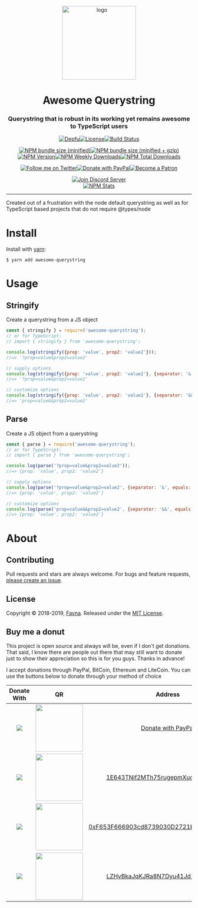 <div align="center">
  <p>
  <a href="https://favna.xyz/querystring"><img src="https://storage.googleapis.com/data-sunlight-146313.appspot.com/website-project-icons/querystring.png" height="200" alt="logo"/></a>
  </p>

  <p>
<h1> Awesome Querystring </h1>
<h3> Querystring that is robust in its working yet remains awesome to TypeScript users </h3>
  </p>
<p>
  <a href="https://depfu.com/repos/Favna/awesome-querystring"><img src="https://img.shields.io/depfu/Favna/awesome-querystring.svg?style=flat-square" alt="Depfu" title="Depfu" /></a><!--
  --><a href="https://github.com/Favna/awesome-querystring/blob/awesome-querystring/LICENSE.md"><img src="https://img.shields.io/github/license/favna/awesome-querystring.svg?style=flat-square" alt="License" title="License"></a><!--
  --><a href="https://circleci.com/gh/Favna/awesome-querystring/tree/master"><img src="https://img.shields.io/circleci/project/github/Favna/awesome-querystring/master.svg?style=flat-square" alt="Build Status" title="Build Status" /></a>
</p>

<p>
  <a href="https://www.npmjs.com/package/awesome-querystring"><img src="https://img.shields.io/bundlephobia/min/awesome-querystring.svg?style=popout-square" alt="NPM bundle size (minified)" title="NPM bundle size (minified)" /></a><!--
  --><a href="https://www.npmjs.com/package/awesome-querystring"><img src="https://img.shields.io/bundlephobia/minzip/awesome-querystring.svg?style=flat-square" alt="NPM bundle size (minified + gzip)" title="NPM bundle size (minified + gzip)" /></a><!--  --><a href="https://www.npmjs.com/package/awesome-querystring"><img src="https://img.shields.io/npm/v/awesome-querystring.svg?style=flat-square" alt="NPM Version" title="NPM Version" /></a><!--
  --><a href="https://www.npmjs.com/package/awesome-querystring"><img src="https://img.shields.io/npm/dw/awesome-querystring.svg?style=flat-square" alt="NPM Weekly Downloads" title="NPM Weekly Downloads" /></a><!--
  --><a href="https://www.npmjs.com/package/awesome-querystring"><img src="https://img.shields.io/npm/dt/awesome-querystring.svg?style=flat-square" alt="NPM Total Downloads" title="NPM Total Downloads" /></a>
</p>

<p>
  <a href="https://twitter.com/Favna_/follow"><img src="https://img.shields.io/badge/twitter-follow-brightgreen.svg?logo=twitter&colorB=1DA1F2&style=flat-square&link=https://twitter.com/Favna_/follow" alt="Follow me on Twitter" title="Follow me on Twitter" /></a><!--
  --><a href="https://www.paypal.com/cgi-bin/webscr?cmd=_s-xclick&hosted_button_id=XMAYCF9SDHZ34"><img src="https://img.shields.io/badge/paypal-donate-brightgreen.svg?logo=paypal&colorB=00457C&style=flat-square&link=https://www.paypal.com/cgi-bin/webscr?cmd=_s-xclick&hosted_button_id=XMAYCF9SDHZ34" alt="Donate with PayPal" title="Donate with PayPal" /></a><!--
  --><a href="https://www.patreon.com/bePatron?u=9336537"><img src="https://img.shields.io/badge/patreon-donate-brightgreen.svg?logo=patreon&colorB=F96854&style=flat-square&link=https://www.patreon.com/bePatron?u=9336537" alt="Become a Patron" title="Become a Patron" /></a>
</p>

<p>
  <a href="https://favna.xyz/redirect/server"><img src="https://discordapp.com/api/guilds/512303595966824458/widget.png?style=banner2" alt="Join Discord Server"/></a>
  <br/>
  <a href="https://nodei.co/npm/awesome-querystring"><img src="https://nodei.co/npm/awesome-querystring.png" alt="NPM Stats" title="NPM Stats" /></a>
</p>
</div>

---

Created out of a frustration with the node default querystring as well as for TypeScript based projects that do not require @types/node

# Install

Install with [yarn](https://yarnpkg.com):

```sh
$ yarn add awesome-querystring
```

# Usage

## Stringify

Create a querystring from a JS object

```js
const { stringify } = require('awesome-querystring');
// or for TypeScript:
// import { stringify } from 'awesome-querystring';

console.log(stringify({prop: 'value', prop2: 'value2'}));
//=> '?prop=value&prop2=value2'

// supply options
console.log(stringify({prop: 'value', prop2: 'value2'}, {separator: '&', equals: '=', includeQuestion: true}));
//=> '?prop=value&prop2=value2'

// customize options
console.log(stringify({prop: 'value', prop2: 'value2'}, {separator: '&&', equals: '=', includeQuestion: false}));
//=> 'prop=value&&prop2=value2'
```

## Parse

Create a JS object from a querystring

```js
const { parse } = require('awesome-querystring');
// or for TypeScript:
// import { parse } from 'awesome-querystring';

console.log(parse('?prop=value&prop2=value2'));
//=> {prop: 'value', prop2: 'value2'}

// supply options
console.log(parse('?prop=value&prop2=value2', {separator: '&', equals: '='}));
//=> {prop: 'value', prop2: 'value2'}

// customize options
console.log(parse('prop=value&&prop2=value2', {separator: '&&', equals: '='}));
//=> {prop: 'value', prop2: 'value2'}
```

# About

## Contributing

Pull requests and stars are always welcome. For bugs and feature requests, [please create an issue](https://www.github.com/favna/awesome-querystring/issues/new).

## License

Copyright © 2018-2019, [Favna](https://github.com/favna).
Released under the [MIT License](LICENSE).

## Buy me a donut

This project is open source and always will be, even if I don't get donations. That said, I know there are people out there that may still want to donate just to show their appreciation so this is for you guys. Thanks in advance!

I accept donations through PayPal, BitCoin, Ethereum and LiteCoin. You can use the buttons below to donate through your method of choice

|Donate With|QR|Address|
|:---:|:---:|:---:|
<a href="https://www.paypal.com/cgi-bin/webscr?cmd=_s-xclick&hosted_button_id=XMAYCF9SDHZ34"><img src="https://storage.googleapis.com/data-sunlight-146313.appspot.com/ribbon/paypaldonate.png"></a>|<a href="https://www.paypal.com/cgi-bin/webscr?cmd=_s-xclick&hosted_button_id=XMAYCF9SDHZ34"><img src="https://storage.googleapis.com/data-sunlight-146313.appspot.com/ribbon/paypalqr.png" width="128"></a>|[Donate with PayPal](https://www.paypal.com/cgi-bin/webscr?cmd=_s-xclick&hosted_button_id=XMAYCF9SDHZ34)|
<img src="https://storage.googleapis.com/data-sunlight-146313.appspot.com/ribbon/bitcoindonate.png">|<img src="https://storage.googleapis.com/data-sunlight-146313.appspot.com/ribbon/bitcoinqr.png" width="128">|<a href="bitcoin:1E643TNif2MTh75rugepmXuq35Tck4TnE5?amount=0.01&label=Favna%27%20Ribbon%20Discord%20Bot">1E643TNif2MTh75rugepmXuq35Tck4TnE5</a>|
<img src="https://storage.googleapis.com/data-sunlight-146313.appspot.com/ribbon/ethereumdonate.png">|<img src="https://storage.googleapis.com/data-sunlight-146313.appspot.com/ribbon/ethereumqr.png" width="128">|<a href="ethereum:0xF653F666903cd8739030D2721bF01095896F5D6E?amount=0.01&label=Favna%27%20Ribbon%20Discord%20Bot">0xF653F666903cd8739030D2721bF01095896F5D6E</a>|
<img src="https://storage.googleapis.com/data-sunlight-146313.appspot.com/ribbon/litecoindonate.png">|<img src="https://storage.googleapis.com/data-sunlight-146313.appspot.com/ribbon/litecoinqr.png" width="128">|<a href="litecoin:LZHvBkaJqKJRa8N7Dyu41Jd1PDBAofCik6?amount=0.01&label=Favna%27%20Ribbon%20Discord%20Bot">LZHvBkaJqKJRa8N7Dyu41Jd1PDBAofCik6</a>|